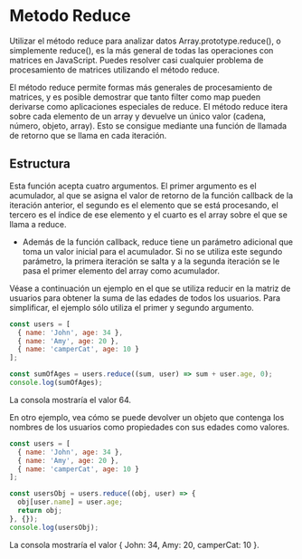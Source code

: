 # Metodo Reduce
Utilizar el método reduce para analizar datos
Array.prototype.reduce(), o simplemente reduce(), es la más general de todas las operaciones con matrices en JavaScript. Puedes resolver casi cualquier problema de procesamiento de matrices utilizando el método reduce.

El método reduce permite formas más generales de procesamiento de matrices, y es posible demostrar que tanto filter como map pueden derivarse como aplicaciones especiales de reduce. El método reduce itera sobre cada elemento de un array y devuelve un único valor (cadena, número, objeto, array). Esto se consigue mediante una función de llamada de retorno que se llama en cada iteración.

## Estructura

Esta función acepta cuatro argumentos. El primer argumento es el acumulador, al que se asigna el valor de retorno de la función callback de la iteración anterior, el segundo es el elemento que se está procesando, el tercero es el índice de ese elemento y el cuarto es el array sobre el que se llama a reduce.

+ Además de la función callback, reduce tiene un parámetro adicional que toma un valor inicial para el acumulador. Si no se utiliza este segundo parámetro, la primera iteración se salta y a la segunda iteración se le pasa el primer elemento del array como acumulador.

Véase a continuación un ejemplo en el que se utiliza reducir en la matriz de usuarios para obtener la suma de las edades de todos los usuarios. Para simplificar, el ejemplo sólo utiliza el primer y segundo argumento.

``` javascript
const users = [
  { name: 'John', age: 34 },
  { name: 'Amy', age: 20 },
  { name: 'camperCat', age: 10 }
];

const sumOfAges = users.reduce((sum, user) => sum + user.age, 0);
console.log(sumOfAges);
```
La consola mostraría el valor 64.

En otro ejemplo, vea cómo se puede devolver un objeto que contenga los nombres de los usuarios como propiedades con sus edades como valores.

``` javascript
const users = [
  { name: 'John', age: 34 },
  { name: 'Amy', age: 20 },
  { name: 'camperCat', age: 10 }
];

const usersObj = users.reduce((obj, user) => {
  obj[user.name] = user.age;
  return obj;
}, {});
console.log(usersObj);
```
La consola mostraría el valor { John: 34, Amy: 20, camperCat: 10 }.